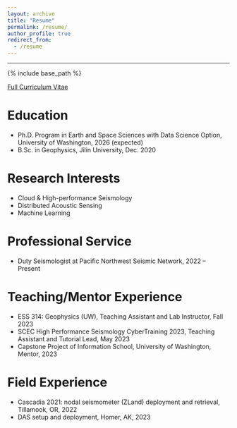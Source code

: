```yaml
---
layout: archive
title: "Resume"
permalink: /resume/
author_profile: true
redirect_from:
  - /resume
---
```

---
{% include base_path %}

[Full Curriculum Vitae](https://dasway.ess.washington.edu/shared/niyiyu/CV_Yiyu_Ni.pdf)

Education
======
* Ph.D. Program in Earth and Space Sciences with Data Science Option, University of Washington, 2026 (expected)
* B.Sc. in Geophysics, Jilin University, Dec. 2020

Research Interests
======
* Cloud & High-performance Seismology
* Distributed Acoustic Sensing
* Machine Learning
  
Professional Service
======
* Duty Seismologist at Pacific Northwest Seismic Network, 2022 – Present

Teaching/Mentor Experience
======
* ESS 314: Geophysics (UW), Teaching Assistant and Lab Instructor, Fall 2023
*	SCEC High Performance Seismology CyberTraining 2023, Teaching Assistant and Tutorial Lead, May 2023
* Capstone Project of Information School, University of Washington, Mentor, 2023

Field Experience
======
*	Cascadia 2021: nodal seismometer (ZLand) deployment and retrieval, Tillamook, OR, 2022
* DAS setup and deployment, Homer, AK, 2023